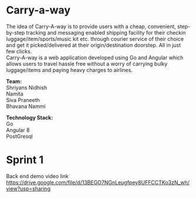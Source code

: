 # Carry-a-way
The idea of Carry-A-way is to provide users with a cheap, convenient, step-by-step tracking and messaging enabled shipping facility for their checkin luggage/item/sports/music kit etc. through courier service of their choice and get it picked/delivered at their origin/destination doorstep. All in just few clicks.<br/>
Carry-A-way is a web application developed using Go and Angular which allows users to travel hassle free without a worry of carrying bulky luggage/items and paying heavy charges to airlines.

**Team:**<br/>
Shriyans Nidhish<br/>
Namita<br/>
Siva Praneeth<br/>
Bhavana Nammi<br/>

**Technology Stack:**<br/>
Go<br/>
Angular 8<br/>
PostGresql

# Sprint 1 
Back end demo video link https://drive.google.com/file/d/13BEGO7NGnLeugfpey8UFFCCTKo3zN_wh/view?usp=sharing
